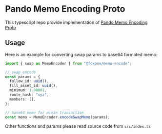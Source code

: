 # Pando Memo Encoding Proto

This typescript repo provide implementation of [Pando Memo Encoding Proto](https://developers.pando.im/references/action.html)

## Usage

Here is an example for converting swap params to base64 formated memo:

```ts
import { swap as MemoEncoder } from "@foxone/memo-encode";

// swap encode
const params = {
  follow_id: uuid(),
  fill_asset_id: uuid(),
  minimum: 1.00001,
  route_hash: "xyz",
  members: [],
};

// base64 memo for mixin transaction
const memo = MemoEncoder.encodeSwapMemo(params);
```

Other functions and params please read source code from `src/index.ts`
